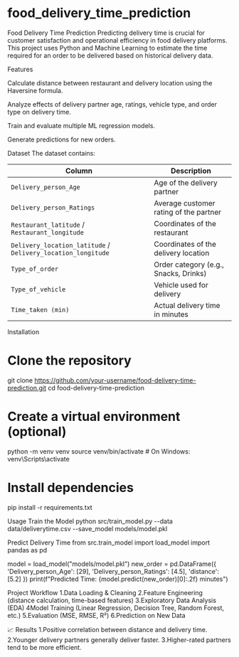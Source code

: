 # food_delivery_time_prediction

Food Delivery Time Prediction
Predicting delivery time is crucial for customer satisfaction and operational efficiency in food delivery platforms.
This project uses Python and Machine Learning to estimate the time required for an order to be delivered based on historical delivery data.

Features

Calculate distance between restaurant and delivery location using the Haversine formula.

Analyze effects of delivery partner age, ratings, vehicle type, and order type on delivery time.

Train and evaluate multiple ML regression models.

Generate predictions for new orders.

 Dataset
The dataset contains:

| Column                                                       | Description                            |
| ------------------------------------------------------------ | -------------------------------------- |
| `Delivery_person_Age`                                        | Age of the delivery partner            |
| `Delivery_person_Ratings`                                    | Average customer rating of the partner |
| `Restaurant_latitude` / `Restaurant_longitude`               | Coordinates of the restaurant          |
| `Delivery_location_latitude` / `Delivery_location_longitude` | Coordinates of the delivery location   |
| `Type_of_order`                                              | Order category (e.g., Snacks, Drinks)  |
| `Type_of_vehicle`                                            | Vehicle used for delivery              |
| `Time_taken (min)`                                           | Actual delivery time in minutes        |


 Installation

 # Clone the repository
git clone https://github.com/your-username/food-delivery-time-prediction.git
cd food-delivery-time-prediction

# Create a virtual environment (optional)
python -m venv venv
source venv/bin/activate   # On Windows: venv\Scripts\activate

# Install dependencies
pip install -r requirements.txt


 Usage
 Train the Model
 python src/train_model.py --data data/deliverytime.csv --save_model models/model.pkl

Predict Delivery Time
from src.train_model import load_model
import pandas as pd

model = load_model("models/model.pkl")
new_order = pd.DataFrame({
    'Delivery_person_Age': [29],
    'Delivery_person_Ratings': [4.5],
    'distance': [5.2]
})
print(f"Predicted Time: {model.predict(new_order)[0]:.2f} minutes")


Project Workflow
1.Data Loading & Cleaning
2.Feature Engineering (distance calculation, time-based features)
3.Exploratory Data Analysis (EDA)
4Model Training (Linear Regression, Decision Tree, Random Forest, etc.)
5.Evaluation (MSE, RMSE, R²)
6.Prediction on New Data



📈 Results
1.Positive correlation between distance and delivery time.
2.Younger delivery partners generally deliver faster.
3.Higher-rated partners tend to be more efficient.
